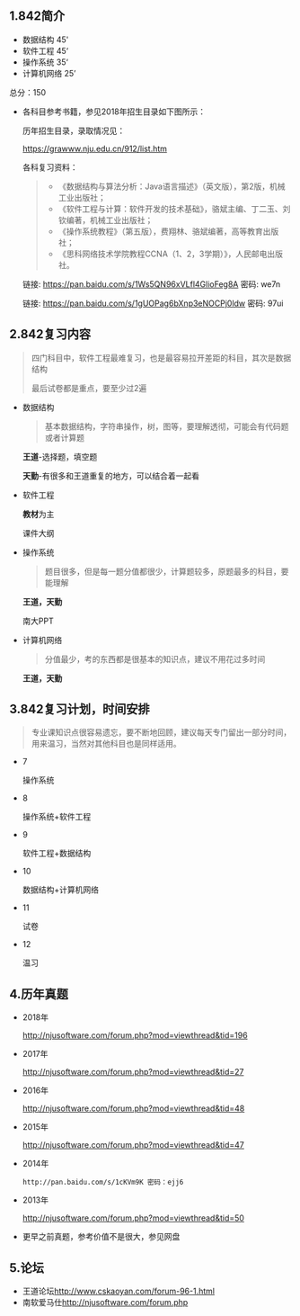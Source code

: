 ## 1.842简介

- 数据结构 45'
- 软件工程 45‘
- 操作系统 35‘
- 计算机网络 25’

总分：150

- 各科目参考书籍，参见2018年招生目录如下图所示：

  历年招生目录，录取情况见：

  <https://grawww.nju.edu.cn/912/list.htm>

  各科复习资料：

  >- 《数据结构与算法分析：Java语言描述》（英文版），第2版，机械工业出版社；
  >- 《软件工程与计算：软件开发的技术基础》，骆斌主编、丁二玉、刘钦编著，机械工业出版社；
  >- 《操作系统教程》（第五版），费翔林、骆斌编著，高等教育出版社；
  >- 《思科网络技术学院教程CCNA（1、2，3学期）》，人民邮电出版社。 

  链接: https://pan.baidu.com/s/1Ws5QN96xVLfl4GlioFeg8A 密码: we7n

  链接: https://pan.baidu.com/s/1gUOPag6bXnp3eNOCPj0ldw 密码: 97ui

## 2.842复习内容

> 四门科目中，软件工程最难复习，也是最容易拉开差距的科目，其次是数据结构
>
> 最后试卷都是重点，要至少过2遍

- 数据结构

  > 基本数据结构，字符串操作，树，图等，要理解透彻，可能会有代码题或者计算题

  **王道**-选择题，填空题

  **天勤**-有很多和王道重复的地方，可以结合着一起看

- 软件工程

  **教材**为主

  课件大纲

- 操作系统

  > 题目很多，但是每一题分值都很少，计算题较多，原题最多的科目，要能理解

  **王道，天勤**

  南大PPT

- 计算机网络

  > 分值最少，考的东西都是很基本的知识点，建议不用花过多时间

  **王道，天勤**



## 3.842复习计划，时间安排

>专业课知识点很容易遗忘，要不断地回顾，建议每天专门留出一部分时间，用来温习，当然对其他科目也是同样适用。

- 7

  操作系统

- 8

  操作系统+软件工程

- 9

  软件工程+数据结构

- 10

  数据结构+计算机网络

- 11

  试卷

- 12

  温习

## 4.历年真题

- 2018年

  <http://njusoftware.com/forum.php?mod=viewthread&tid=196>

- 2017年

  <http://njusoftware.com/forum.php?mod=viewthread&tid=27>

- 2016年

  <http://njusoftware.com/forum.php?mod=viewthread&tid=48>

- 2015年

  http://njusoftware.com/forum.php?mod=viewthread&tid=47

- 2014年

  ~~~
  http://pan.baidu.com/s/1cKVm9K 密码：ejj6
  ~~~

- 2013年

  <http://njusoftware.com/forum.php?mod=viewthread&tid=50>

- 更早之前真题，参考价值不是很大，参见网盘

## 5.论坛

- 王道论坛<http://www.cskaoyan.com/forum-96-1.html>
- 南软爱马仕<http://njusoftware.com/forum.php>

